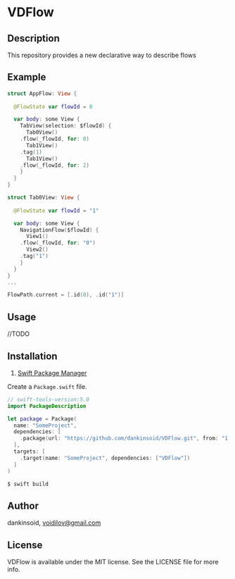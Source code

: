 # VDFlow

## Description
This repository provides a new declarative way to describe flows
## Example
```swift
struct AppFlow: View {
  
  @FlowState var flowId = 0

  var body: some View {
    TabView(selection: $flowId) {
      Tab0View()
	.flow(_flowId, for: 0)
      Tab1View()
	.tag(1)
      Tab1View()
	.flow(_flowId, for: 2)
    }
  }
}

struct Tab0View: View {
  
  @FlowState var flowId = "1"

  var body: some View {
    NavigationFlow($flowId) {
      View1()
	.flow(_flowId, for: "0")
      View2()
	.tag("1")
    }
  }
}
...

FlowPath.current = [.id(0), .id("1")]
```
## Usage
//TODO
## Installation

1. [Swift Package Manager](https://github.com/apple/swift-package-manager)

Create a `Package.swift` file.
```swift
// swift-tools-version:5.0
import PackageDescription

let package = Package(
  name: "SomeProject",
  dependencies: [
    .package(url: "https://github.com/dankinsoid/VDFlow.git", from: "1.44.0")
  ],
  targets: [
    .target(name: "SomeProject", dependencies: ["VDFlow"])
  ]
)
```
```ruby
$ swift build
```

## Author

dankinsoid, voidilov@gmail.com

## License

VDFlow is available under the MIT license. See the LICENSE file for more info.
